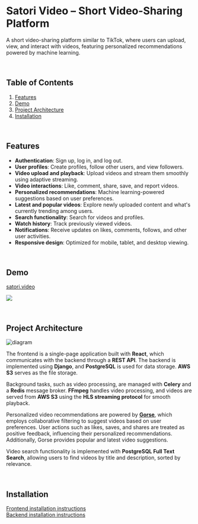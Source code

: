 # Satori Video – Short Video-Sharing Platform

A short video-sharing platform similar to TikTok, where users can upload, view, and interact with videos, featuring personalized recommendations powered by machine learning.

<br/>

## Table of Contents

1. [Features](#features)
2. [Demo](#demo)
3. [Project Architecture](#project-architecture)
4. [Installation](#installation)

<br/>

## Features

-   **Authentication**: Sign up, log in, and log out.
-   **User profiles**: Create profiles, follow other users, and view followers.
-   **Video upload and playback**: Upload videos and stream them smoothly using adaptive streaming.
-   **Video interactions**: Like, comment, share, save, and report videos.
-   **Personalized recommendations**: Machine learning-powered suggestions based on user preferences.
-   **Latest and popular videos**: Explore newly uploaded content and what's currently trending among users.
-   **Search functionality**: Search for videos and profiles.
-   **Watch history**: Track previously viewed videos.
-   **Notifications**: Receive updates on likes, comments, follows, and other user activities.
-   **Responsive design**: Optimized for mobile, tablet, and desktop viewing.

<br/>

## Demo

[satori.video](https://satori.video/)

[<img src="https://github.com/user-attachments/assets/09f8fdc1-16cf-4b11-9782-c4d8a26d9db1">](https://satori.video/)

<br/>

## Project Architecture

![diagram](https://github.com/user-attachments/assets/7cb9e383-3906-41fe-9fb5-7640f4dcea23)

The frontend is a single-page application built with **React**, which communicates with the backend through a **REST API**. The backend is implemented using **Django**, and **PostgreSQL** is used for data storage. **AWS S3** serves as the file storage.

Background tasks, such as video processing, are managed with **Celery** and a **Redis** message broker. **FFmpeg** handles video processing, and videos are served from **AWS S3** using the **HLS streaming protocol** for smooth playback.

Personalized video recommendations are powered by **[Gorse](https://github.com/gorse-io/gorse)**, which employs collaborative filtering to suggest videos based on user preferences. User actions such as likes, saves, and shares are treated as positive feedback, influencing their personalized recommendations. Additionally, Gorse provides popular and latest video suggestions.

Video search functionality is implemented with **PostgreSQL Full Text Search**, allowing users to find videos by title and description, sorted by relevance.

<br/>

## Installation

[Frontend installation instructions](https://github.com/maxsdst/satori-video-frontend)  
[Backend installation instructions](https://github.com/maxsdst/satori-video-backend)
